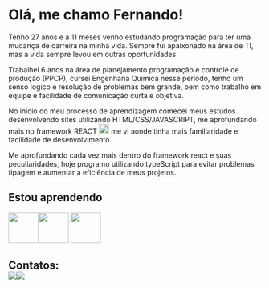 
# Olá, me chamo Fernando!

Tenho 27 anos e a 11 meses venho estudando programação para ter uma mudança de carreira na minha vida.
Sempre fui apaixonado na área de TI, mas a vida sempre levou em outras oportunidades.

Trabalhei 6 anos na área de planejamento programação e controle de produção (PPCP), cursei Engenharia Química nesse período, tenho um senso logico e resolução de problemas bem grande, bem como trabalho em equipe e facilidade de comunicação curta e objetiva.

No início do meu processo de aprendizagem comecei meus estudos desenvolvendo sites utilizando HTML/CSS/JAVASCRIPT, me aprofundando mais no framework REACT  <img src="https://cdn.jsdelivr.net/gh/devicons/devicon/icons/react/react-original.svg" width="20" height="20"/> me vi aonde tinha mais familiaridade e facilidade de desenvolvimento.

Me aprofundando cada vez mais dentro do framework react e suas peculiaridades, hoje programo utilizando typeScript para evitar problemas tipagem e aumentar a eficiência de meus projetos.

## Estou aprendendo
<img src="https://cdn.jsdelivr.net/gh/devicons/devicon/icons/react/react-original.svg" width="60" height="60"/><img src="https://cdn.jsdelivr.net/gh/devicons/devicon/icons/javascript/javascript-plain.svg" width="60" height="60" />
<img src="https://cdn.jsdelivr.net/gh/devicons/devicon/icons/css3/css3-plain.svg" width="60" height="60" />




## Contatos:<div><a href = "mailto:vicentegodinho20@gmail.com"><img src="https://img.shields.io/badge/Gmail-D14836?style=for-the-badge&logo=gmail&logoColor=white" target="_blank"></a><a href="https://www.linkedin.com/in/fernando-vicente-godinho-76a018143" target="_blank"><img src="https://img.shields.io/badge/-LinkedIn-%230077B5?style=for-the-badge&logo=linkedin&logoColor=white" target="_blank"></a>   </div>

